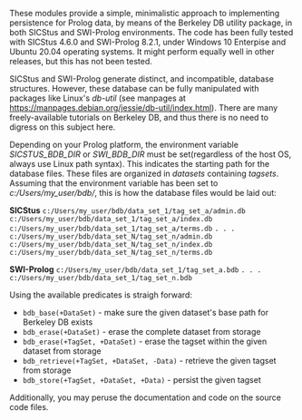 These modules provide a simple, minimalistic approach to implementing persistence for Prolog data, by means of the Berkeley DB utility package, in both SICStus
and SWI-Prolog environments. The code has been fully tested with SICStus 4.6.0 and SWI-Prolog 8.2.1, under Windows 10 Enterpise and Ubuntu 20.04 operating systems. It might perform equally well in other releases, but this has not been tested.

SICStus and SWI-Prolog generate distinct, and incompatible, database structures. However, these database can be fully manipulated with packages like Linux's *db-util* (see manpages at https://manpages.debian.org/jessie/db-util/index.html). There are many freely-available tutorials on Berkeley DB, and thus there is no need to digress on this subject here.

Depending on your Prolog platform, the environment variable *SICSTUS_BDB_DIR* or *SWI_BDB_DIR* must be set(regardless of the host OS, always use Linux path syntax). This indicates the starting path for the database files. These files are organized in *datasets* containing *tagsets*. Assuming that the environment variable has been set to *c:/Users/my_user/bdb/*, this is how the database files would be laid out:

**SICStus**
`c:/Users/my_user/bdb/data_set_1/tag_set_a/admin.db`
`c:/Users/my_user/bdb/data_set_1/tag_set_a/index.db`
`c:/Users/my_user/bdb/data_set_1/tag_set_a/terms.db`
`. . .`
`c:/Users/my_user/bdb/data_set_N/tag_set_n/admin.db`
`c:/Users/my_user/bdb/data_set_N/tag_set_n/index.db`
`c:/Users/my_user/bdb/data_set_N/tag_set_n/terms.db`

**SWI-Prolog**
`c:/Users/my_user/bdb/data_set_1/tag_set_a.bdb`
`. . .`
`c:/Users/my_user/bdb/data_set_1/tag_set_n.bdb`

Using the available predicates is straigh forward:

- `bdb_base(+DataSet)` - make sure the given dataset's base path for Berkeley DB exists
- `bdb_erase(+DataSet)` - erase the complete dataset from storage
- `bdb_erase(+TagSet, +DataSet)` - erase the tagset within the given dataset from storage
- `bdb_retrieve(+TagSet, +DataSet, -Data)` - retrieve the given tagset from storage
- `bdb_store(+TagSet, +DataSet, +Data)` - persist the given tagset

Additionally, you may peruse the documentation and code on the source code files. 